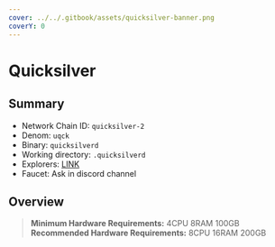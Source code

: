 ```yaml
---
cover: ../../.gitbook/assets/quicksilver-banner.png
coverY: 0
---
```


# Quicksilver

## Summary

* Network Chain ID: `quicksilver-2`
* Denom: `uqck`
* Binary: `quicksilverd`
* Working directory: `.quicksilverd`
* Explorers: [LINK](https://quicksilver.explorers.guru/)
* Faucet: Ask in discord channel

## Overview

> **Minimum Hardware Requirements:** 4CPU 8RAM 100GB \
> **Recommended Hardware Requirements:** 8CPU 16RAM 200GB
